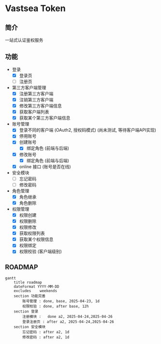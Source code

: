 # Vastsea Token

## 简介

一站式认证鉴权服务

## 功能

- 登录
  - [x] 登录页
  - [ ] 注册页
- 第三方客户端管理
  - [x] 注册第三方客户端
  - [x] 注销第三方客户端
  - [x] 修改第三方客户端信息
  - [x] 获取客户端列表
  - [x] 获取某个第三方客户端信息
- 账号管理
  - [x] 登录不同的客户端 (OAuth2, 授权码模式) (尚未测试, 等待客户端API实现)
  - [x] 停用账号
  - [x] 创建账号
    - [x] 绑定角色 (前端与后端)
  - [x] 修改账号
    - [x] 绑定角色 (前端与后端)
  - [x] online 接口 (账号是否在线)
- 安全模块
  - [ ] 忘记密码
  - [ ] 修改密码
- 角色管理
  - [x] 角色继承
  - [x] 角色删除
- 权限管理
  - [x] 权限创建
  - [x] 权限删除
  - [x] 权限修改
  - [x] 获取权限列表
  - [x] 获取某个权限信息
  - [x] 权限绑定
  - [x] 权限校验 (客户端级别)

## ROADMAP

```mermaid
gantt
    title roadmap
    dateFormat YYYY-MM-DD
    excludes    weekends
    section 功能完善
        账号管理 : done, base, 2025-04-23, 1d
        权限校验 : done, after base, 12h
    section 登录
        注册模块 :   done a2, 2025-04-24,2025-04-26
        登录注册页 : after a2, 2025-04-24,2025-04-26
    section 安全模块
        忘记密码 : after a2, 1d
        修改密码 : after a2, 1d
```